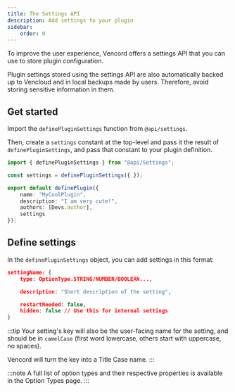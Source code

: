 ```yaml
---
title: The Settings API
description: Add settings to your plugin
sidebar:
    order: 0
---
```


To improve the user experience, Vencord offers a settings API that you can use to store plugin configuration.

Plugin settings stored using the settings API are also automatically backed up to Vencloud and in local backups made
by users. Therefore, avoid storing sensitive information in them.

## Get started

Import the `definePluginSettings` function from `@api/settings`. 

Then, create a `settings` constant at the top-level and pass it the result of `definePluginSettings`, and pass that constant
to your plugin definition.


```ts ins="settings: definePluginSettings({ })" ins="import { definePluginSettings } from "@api/Settings";"
import { definePluginSettings } from "@api/Settings";

const settings = definePluginSettings({ });

export default definePlugin({
    name: "MyCoolPlugin",
    description: "I am very cute!",
    authors: [Devs.author],
    settings
});
```

## Define settings

In the `definePluginSettings` object, you can add settings in this format:
```json
settingName: {
    type: OptionType.STRING/NUMBER/BOOLEAN...,

    description: "Short description of the setting",

    restartNeeded: false,
    hidden: false // Use this for internal settings
}
```

:::tip
Your setting's key will also be the user-facing name for the setting, and should be in `camelCase` (first word lowercase, others start with uppercase, no spaces).

Vencord will turn the key into a Title Case name.
:::

:::note
A full list of option types and their respective properties is available in the Option Types page.
:::